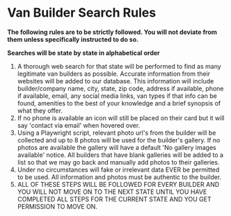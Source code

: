 # Van Builder Search Rules

**The following rules are to be strictly followed. You will not deviate from them unless specifically instructed to do so.**

**Searches will be state by state in alphabetical order**

1. A thorough web search for that state will be performed to find as many legitimate van builders as possible. Accurate information from their websites will be added to our database. This information will include builder/company name, city, state, zip code, address if available, phone if available, email, any social media links, van types if that info can be found, amenities to the best of your knowledge and a brief synopsis of what they offer.  
2. If no phone is available an icon will still be placed on their card but it will say 'contact via email' when hovered over.  
3. Using a Playwright script, relevant photo url's from the builder will be collected and up to 8 photos will be used for the builder's gallery. If no photos are available the gallery will have a default 'No gallery images available' notice. All builders that have blank galleries will be added to a list so that we may go back and manually add photos to their galleries. 
4. Under no circumstances will fake or irrelevant data EVER be permitted to be used. All information and photos must be authentic to the builder.  
5. ALL OF THESE STEPS WILL BE FOLLOWED FOR EVERY BUILDER AND YOU WILL NOT MOVE ON TO THE NEXT STATE UNTIL YOU HAVE COMPLETED ALL STEPS FOR THE CURRENT STATE AND YOU GET PERMISSION TO MOVE ON.